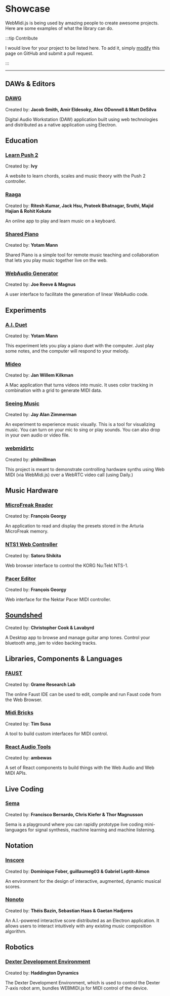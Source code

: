 # Showcase

WebMidi.js is being used by amazing people to create awesome projects. Here are some examples of 
what the library can do.

:::tip Contribute

I would love for your project to be listed here. To add it, simply
[modify](https://github.com/djipco/webmidi/edit/develop/website/src/pages/showcase/index.md) this
page on GitHub and submit a pull request.

:::

---
## DAWs & Editors

### [DAWG](https://dawg.dev/)
Created by: **Jacob Smith, Amir Eldesoky, Alex ODonnell & Matt DeSilva**

Digital Audio Workstation (DAW) application built using web technologies and distributed as a native 
application using Electron.


## Education

### [Learn Push 2](https://github.com/greyivy/learn-push2-with-svelte)
Created by: **Ivy**

A website to learn chords, scales and music theory with the Push 2 controller.

### [Raaga](https://raaga.riteshkr.com/)
Created by: **Ritesh Kumar, Jack Hsu, Prateek Bhatnagar, Sruthi, Majid Hajian & Rohit Kokate**

An online app to play and learn music on a keyboard.

### [Shared Piano](https://musiclab.chromeexperiments.com/Shared-Piano/)
Created by: **Yotam Mann**

Shared Piano is a simple tool for remote music teaching and collaboration that lets you play music
together live on the web.

### [WebAudio Generator](https://webaudio.simmsreeve.com/)
Created by: **Joe Reeve & Magnus**

A user interface to facilitate the generation of linear WebAudio code.


## Experiments

### [A.I. Duet](https://experiments.withgoogle.com/ai-duet)
Created by: **Yotam Mann**

This experiment lets you play a piano duet with the computer. Just play some notes, and the computer
will respond to your melody.

### [Mideo](https://github.com/jwktje/mideo)
Created by: **Jan Willem Kilkman**

A Mac application that turns videos into music. It uses color tracking in combination with a grid to
generate MIDI data.

### [Seeing Music](https://experiments.withgoogle.com/seeing-music)
Created by: **Jay Alan Zimmerman**

An experiment to experience music visually. This is a tool for visualizing music. You can turn on 
your mic to sing or play sounds. You can also drop in your own audio or video file.

### [webmidirtc](https://github.com/philmillman/webmidirtc)
Created by: **philmillman**

This project is meant to demonstrate controlling hardware synths using Web MIDI (via WebMidi.js)
over a WebRTC video call (using Daily.)


## Music Hardware

### [MicroFreak Reader](https://studiocode.dev/doc/microfreak-reader/)
Created by: **François Georgy**

An application to read and display the presets stored in the Arturia MicroFreak memory.

### [NTS1 Web Controller](https://directions4.github.io/nts1-web-controller/)
Created by: **Satoru Shikita**

Web browser interface to control the KORG Nu:Tekt NTS-1.

### [Pacer Editor](https://studiocode.dev/pacer-editor/#/)
Created by: **François Georgy**

Web interface for the Nektar Pacer MIDI controller.

## [Soundshed](https://soundshed.com/)
Created by: **Christopher Cook & Lavabyrd**

A Desktop app to browse and manage guitar amp tones. Control your bluetooth amp, jam to video
backing tracks.


## Libraries, Components & Languages

### [FAUST](https://faust.grame.fr/)
Created by: **Grame Research Lab**

The online Faust IDE can be used to edit, compile and run Faust code from the Web Browser.

### [Midi Bricks](https://midi-bricks.timsusa.vercel.app/)
Created by: **Tim Susa**

A tool to build custom interfaces for MIDI control.

### [React Audio Tools](http://react-audio-tools.surge.sh/)
Created by: **ambewas**

A set of React components to build things with the Web Audio and Web MIDI APIs.


## Live Coding

### [Sema](https://sema.codes/)
Created by: **Francisco Bernardo, Chris Kiefer & Thor Magnusson**

Sema is a playground where you can rapidly prototype live coding mini-languages for signal 
synthesis, machine learning and machine listening.


## Notation

### [Inscore](https://inscore.grame.fr/)
Created by: **Dominique Fober, guillaumeg03 & Gabriel Leptit-Aimon**

An environment for the design of interactive, augmented, dynamic musical scores.

### [Nonoto](https://github.com/SonyCSLParis/NONOTO)
Created by: **Théis Bazin, Sebastian Haas & Gaetan Hadjeres**

An A.I.-powered interactive score distributed as an Electron application. It allows users to
interact intuitively with any existing music composition algorithm.

## Robotics

### [Dexter Development Environment](https://www.hdrobotic.com/software)
Created by: **Haddington Dynamics**

The Dexter Development Environment, which is used to control the Dexter 7-axis robot arm, bundles
WEBMIDI.js for MIDI control of the device. 
